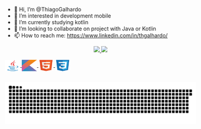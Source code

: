 - 👋 Hi, I’m @ThiagoGalhardo
- 👀 I’m interested in development mobile
- 🌱 I’m currently studying kotlin 
- 💞️ I’m looking to collaborate on project with Java or Kotlin
- 📫 How to reach me: https://www.linkedin.com/in/thgalhardo/
<div align="center">
  <a href="https://github.com/thiagogalhardo">
  <img height="180em" src="https://github-readme-stats.vercel.app/api?username=thiagogalhardo&show_icons=true&theme=radical&include_all_commits=true&count_private=true"/>
  <img height="180em" src="https://github-readme-stats.vercel.app/api/top-langs/?username=thiagogalhardo&layout=compact&langs_count=7&theme=radical"/>
</div>
    
<div style="display: inline_block"><br>
  <img align="center" alt="Thi-Java" height="30" width="40" src="https://raw.githubusercontent.com/devicons/devicon/master/icons/java/java-original.svg">
  <img align="center" alt="Thi-Kotlin" height="30" width="40" src="https://raw.githubusercontent.com/devicons/devicon/master/icons/kotlin/kotlin-original.svg">
  <img align="center" alt="Thi-HTML" height="30" width="40" src="https://raw.githubusercontent.com/devicons/devicon/master/icons/html5/html5-original.svg">
  <img align="center" alt="Thi-CSS" height="30" width="40" src="https://raw.githubusercontent.com/devicons/devicon/master/icons/css3/css3-original.svg">
</div>
  
##
 
 <div> 
 
  ![Snake animation](https://github.com/thiagogalhardo/thiagogalhardo/blob/output/github-contribution-grid-snake.svg)
 
</div>
  
